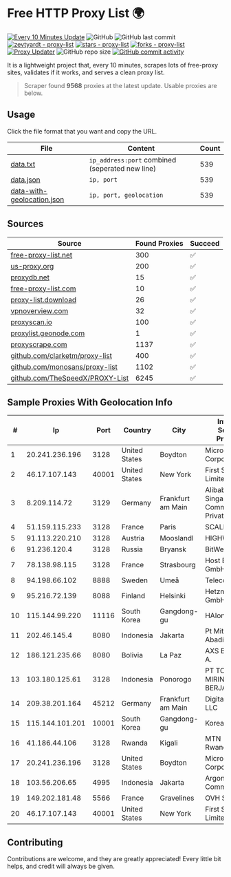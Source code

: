 
# Free HTTP Proxy List 🌍

[![Every 10 Minutes Update](https://github.com/mertguvencli/http-proxy-list/actions/workflows/main.yml/badge.svg?branch=main)](https://github.com/mertguvencli/http-proxy-list/actions/workflows/main.yml)
![GitHub](https://img.shields.io/github/license/mertguvencli/http-proxy-list)
![GitHub last commit](https://img.shields.io/github/last-commit/mertguvencli/http-proxy-list)
[![zevtyardt - proxy-list](https://img.shields.io/static/v1?label=zevtyardt&message=proxy-list&color=blue&logo=github)](https://github.com/zevtyardt/proxy-list "Go to GitHub repo")
[![stars - proxy-list](https://img.shields.io/github/stars/zevtyardt/proxy-list?style=social)](https://github.com/zevtyardt/proxy-list)
[![forks - proxy-list](https://img.shields.io/github/forks/zevtyardt/proxy-list?style=social)](https://github.com/zevtyardt/proxy-list)
[![Proxy Updater](https://github.com/zevtyardt/proxy-list/workflows/Proxy%20Updater/badge.svg)](https://github.com/zevtyardt/proxy-list/actions?query=workflow:"Proxy+Updater")
![GitHub repo size](https://img.shields.io/github/repo-size/zevtyardt/proxy-list)
[![GitHub commit activity](https://img.shields.io/github/commit-activity/m/zevtyardt/proxy-list?logo=commits)](https://github.com/zevtyardt/proxy-list/commits/main)

It is a lightweight project that, every 10 minutes, scrapes lots of free-proxy sites, validates if it works, and serves a clean proxy list.

> Scraper found **9568** proxies at the latest update. Usable proxies are below.

## Usage

Click the file format that you want and copy the URL.

|File|Content|Count|
|----|-------|-----|
|[data.txt](https://raw.githubusercontent.com/mertguvencli/http-proxy-list/main/proxy-list/data.txt)|`ip_address:port` combined (seperated new line)|539|
|[data.json](https://raw.githubusercontent.com/mertguvencli/http-proxy-list/main/proxy-list/data.json)|`ip, port`|539|
|[data-with-geolocation.json](https://raw.githubusercontent.com/mertguvencli/http-proxy-list/main/proxy-list/data-with-geolocation.json)|`ip, port, geolocation`|539|

## Sources

|Source|Found Proxies|Succeed|
|------|-------------|-------|
|[free-proxy-list.net](https://free-proxy-list.net)|300|✅|
|[us-proxy.org](https://www.us-proxy.org)|200|✅|
|[proxydb.net](http://proxydb.net)|15|✅|
|[free-proxy-list.com](https://free-proxy-list.com/?page=&port=&type%5B%5D=http&type%5B%5D=https&up_time=0&search=Search)|10|✅|
|[proxy-list.download](https://www.proxy-list.download/HTTP)|26|✅|
|[vpnoverview.com](https://vpnoverview.com/privacy/anonymous-browsing/free-proxy-servers)|32|✅|
|[proxyscan.io](https://www.proxyscan.io)|100|✅|
|[proxylist.geonode.com](https://proxylist.geonode.com/api/proxy-list?limit=300&page=1&sort_by=lastChecked&sort_type=desc&protocols=http,https)|1|✅|
|[proxyscrape.com](https://api.proxyscrape.com/v2/?request=displayproxies&protocol=http&timeout=10000&country=all&ssl=all&anonymity=all)|1137|✅|
|[github.com/clarketm/proxy-list](https://raw.githubusercontent.com/clarketm/proxy-list/master/proxy-list-raw.txt)|400|✅|
|[github.com/monosans/proxy-list](https://raw.githubusercontent.com/monosans/proxy-list/main/proxies/http.txt)|1102|✅|
|[github.com/TheSpeedX/PROXY-List](https://raw.githubusercontent.com/TheSpeedX/PROXY-List/master/http.txt)|6245|✅|


## Sample Proxies With Geolocation Info

|#|Ip|Port|Country|City|Internet Service Provider|
|-|--|----|-------|----|-------------------------|
|1|20.241.236.196|3128|United States|Boydton|Microsoft Corporation|
|2|46.17.107.143|40001|United States|New York|First Server Limited|
|3|8.209.114.72|3129|Germany|Frankfurt am Main|Alibaba.com Singapore E-Commerce Private Limited|
|4|51.159.115.233|3128|France|Paris|SCALEWAY|
|5|91.113.220.210|3128|Austria|Mooslandl|HIGHWAY194|
|6|91.236.120.4|3128|Russia|Bryansk|BitWeb LLC|
|7|78.138.98.115|3128|France|Strasbourg|Host Europe GmbH|
|8|94.198.66.102|8888|Sweden|Umeå|Telecom3|
|9|95.216.72.139|8088|Finland|Helsinki|Hetzner Online GmbH|
|10|115.144.99.220|11116|South Korea|Gangdong-gu|HAIonNet|
|11|202.46.145.4|8080|Indonesia|Jakarta|Pt Mithaharum Abadi|
|12|186.121.235.66|8080|Bolivia|La Paz|AXS Bolivia S. A.|
|13|103.180.125.61|3128|Indonesia|Ponorogo|PT TOKO MIRING BERJAYA|
|14|209.38.201.164|45212|Germany|Frankfurt am Main|DigitalOcean, LLC|
|15|115.144.101.201|10001|South Korea|Gangdong-gu|Korea Telecom|
|16|41.186.44.106|3128|Rwanda|Kigali|MTN Rwandacell|
|17|20.241.236.196|3128|United States|Boydton|Microsoft Corporation|
|18|103.56.206.65|4995|Indonesia|Jakarta|Argon Data Communication|
|19|149.202.181.48|5566|France|Gravelines|OVH SAS|
|20|46.17.107.143|40001|United States|New York|First Server Limited|



## Contributing

Contributions are welcome, and they are greatly appreciated! Every
little bit helps, and credit will always be given.

